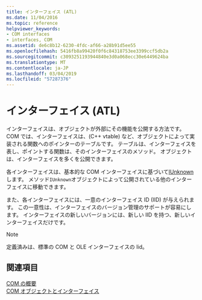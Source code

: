 ```yaml
---
title: インターフェイス (ATL)
ms.date: 11/04/2016
ms.topic: reference
helpviewer_keywords:
- COM interfaces
- interfaces, COM
ms.assetid: de6c8b12-6230-4fdc-af66-a28b91d5ee55
ms.openlocfilehash: 5416fb8a99420f0f6c84318753ee3399ccf5db2a
ms.sourcegitcommit: c3093251193944840e3d0a068ecc30e6449624ba
ms.translationtype: MT
ms.contentlocale: ja-JP
ms.lasthandoff: 03/04/2019
ms.locfileid: "57287376"
---
```

# <a name="interfaces-atl"></a>インターフェイス (ATL)

インターフェイスは、オブジェクトが外部にその機能を公開する方法です。 COM では、インターフェイスは、(C++ vtable) など、オブジェクトによって実装される関数へのポインターのテーブルです。 テーブルは、インターフェイスを表し、ポイントする関数は、そのインターフェイスのメソッド。 オブジェクトは、インターフェイスを多くを公開できます。

各インターフェイスは、基本的な COM インターフェイスに基づいて[IUnknown](../atl/iunknown.md)します。 メソッド`IUnknown`オブジェクトによって公開されている他のインターフェイスに移動できます。

また、各インターフェイスには、一意のインターフェイス ID (IID) が与えられます。 この一意性は、インターフェイスのバージョン管理のサポートが容易にします。 インターフェイスの新しいバージョンには、新しい IID を持つ、新しいインターフェイスだけです。

> [!NOTE]
>  定義済みは、標準の COM と OLE インターフェイスの Iid。

## <a name="see-also"></a>関連項目

[COM の概要](../atl/introduction-to-com.md)<br/>
[COM オブジェクトとインターフェイス](/windows/desktop/com/com-objects-and-interfaces)

